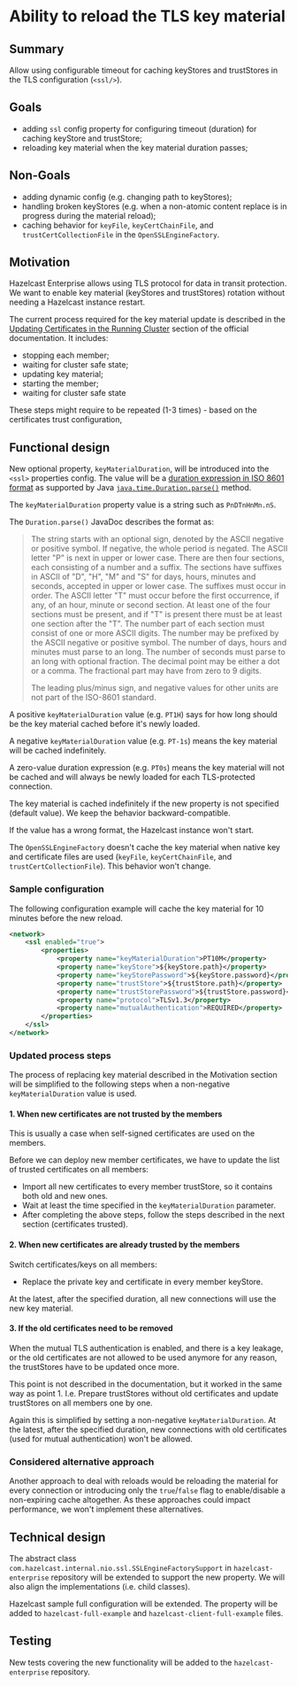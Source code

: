 # Ability to reload the TLS key material

## Summary

Allow using configurable timeout for caching keyStores and trustStores
in the TLS configuration (`<ssl/>`).

## Goals

* adding `ssl` config property for configuring timeout (duration) for caching keyStore and trustStore;
* reloading key material when the key material duration passes;

## Non-Goals

* adding dynamic config (e.g. changing path to keyStores);
* handling broken keyStores (e.g. when a non-atomic content replace
  is in progress during the material reload);
* caching behavior for `keyFile`, `keyCertChainFile`, and `trustCertCollectionFile`
  in the `OpenSSLEngineFactory`.

## Motivation

Hazelcast Enterprise allows using TLS protocol for data in transit protection.
We want to enable key material (keyStores and trustStores) rotation without
needing a Hazelcast instance restart.

The current process required for the key material update is described in the
[Updating Certificates in the Running Cluster](https://docs.hazelcast.com/hazelcast/5.2/security/tls-configuration#updating-certificates-in-the-running-cluster)
section of the official documentation. It includes:

* stopping each member;
* waiting for cluster safe state;
* updating key material;
* starting the member;
* waiting for cluster safe state

These steps might require to be repeated (1-3 times) - based on the certificates trust configuration,

## Functional design

New optional property, `keyMaterialDuration`, will be introduced into the `<ssl>`
properties config. The value will be a
[duration expression in ISO 8601 format](https://en.wikipedia.org/wiki/ISO_8601#Durations)
as supported by Java
[`java.time.Duration.parse()`](https://docs.oracle.com/javase/8/docs/api/java/time/Duration.html#parse-java.lang.CharSequence-)
method.

The `keyMaterialDuration` property value is a string such as `PnDTnHnMn.nS`.

The `Duration.parse()` JavaDoc describes the format as:

> The string starts with an optional sign, denoted by the ASCII negative or positive symbol. If negative, the whole period is negated. The ASCII letter "P" is next in upper or lower case. There are then four sections, each consisting of a number and a suffix. The sections have suffixes in ASCII of "D", "H", "M" and "S" for days, hours, minutes and seconds, accepted in upper or lower case. The suffixes must occur in order. The ASCII letter "T" must occur before the first occurrence, if any, of an hour, minute or second section. At least one of the four sections must be present, and if "T" is present there must be at least one section after the "T". The number part of each section must consist of one or more ASCII digits. The number may be prefixed by the ASCII negative or positive symbol. The number of days, hours and minutes must parse to an long. The number of seconds must parse to an long with optional fraction. The decimal point may be either a dot or a comma. The fractional part may have from zero to 9 digits.
>
> The leading plus/minus sign, and negative values for other units are not part of the ISO-8601 standard.

A positive `keyMaterialDuration` value (e.g. `PT1H`) says for how long should be the key material cached before it's newly loaded.

A negative `keyMaterialDuration` value (e.g. `PT-1s`) means the key material will be cached indefinitely.

A zero-value duration expression (e.g. `PT0s`) means the key material will not be cached and will always be newly loaded for each TLS-protected connection.

The key material is cached indefinitely if the new property is not specified (default value).
We keep the behavior backward-compatible.

If the value has a wrong format, the Hazelcast instance won't start.

The `OpenSSLEngineFactory` doesn't cache the key material when native key
and certificate files are used (`keyFile`, `keyCertChainFile`,
and `trustCertCollectionFile`). This behavior won't change.

### Sample configuration

The following configuration example will cache the key material for 10 minutes
before the new reload.

```xml
<network>
    <ssl enabled="true">
        <properties>
            <property name="keyMaterialDuration">PT10M</property>
            <property name="keyStore">${keyStore.path}</property>
            <property name="keyStorePassword">${keyStore.password}</property>
            <property name="trustStore">${trustStore.path}</property>
            <property name="trustStorePassword">${trustStore.password}</property>
            <property name="protocol">TLSv1.3</property>
            <property name="mutualAuthentication">REQUIRED</property>
        </properties>
    </ssl>
</network>
```

### Updated process steps

The process of replacing key material described in the Motivation section will be simplified to the following steps
when a non-negative `keyMaterialDuration` value is used.

#### 1. When new certificates are not trusted by the members

This is usually a case when self-signed certificates are used on the members.

Before we can deploy new member certificates, we have to update the list of trusted certificates on all members:

* Import all new certificates to every member trustStore, so it contains both old and new ones.
* Wait at least the time specified in the `keyMaterialDuration` parameter.
* After completing the above steps, follow the steps described in the next section (certificates trusted).

#### 2. When new certificates are already trusted by the members

Switch certificates/keys on all members:

* Replace the private key and certificate in every member keyStore.

At the latest, after the specified duration, all new connections will use the new key material.

#### 3. If the old certificates need to be removed

When the mutual TLS authentication is enabled, and there is a key leakage,
or the old certificates are not allowed to be used anymore for any reason,
the trustStores have to be updated once more.

This point is not described in the documentation, but it worked in the same way as point 1.
I.e. Prepare trustStores without old certificates and update trustStores on all members one by one.

Again this is simplified by setting a non-negative `keyMaterialDuration`.
At the latest, after the specified duration, new connections
with old certificates (used for mutual authentication) won't be allowed.

### Considered alternative approach

Another approach to deal with reloads would be reloading the material for every connection or introducing only the `true`/`false` flag
to enable/disable a non-expiring cache altogether. As these approaches could impact performance, we won't implement these alternatives.

## Technical design

The abstract class `com.hazelcast.internal.nio.ssl.SSLEngineFactorySupport`
in `hazelcast-enterprise` repository will be extended to support the new property.
We will also align the implementations (i.e. child classes).

Hazelcast sample full configuration will be extended. The property will be added to
`hazelcast-full-example` and `hazelcast-client-full-example` files.

## Testing

New tests covering the new functionality will be added to the `hazelcast-enterprise` repository.
